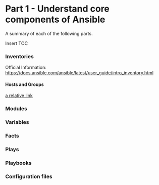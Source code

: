 # Part 1 - Understand core components of Ansible
A summary of each of the following parts.

Insert TOC

### Inventories
Official Information:
https://docs.ansible.com/ansible/latest/user_guide/intro_inventory.html

#### Hosts and Groups
[a relative link](hosts)


### Modules
### Variables
### Facts
### Plays
### Playbooks
### Configuration files
